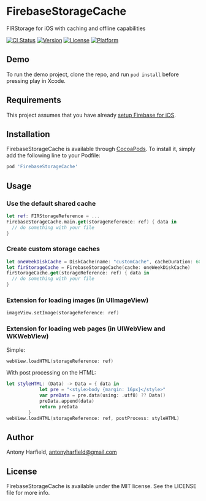 # FirebaseStorageCache
FIRStorage for iOS with caching and offline capabilities

[![CI Status](http://img.shields.io/travis/antonyharfield/FirebaseStorageCache.svg?style=flat)](https://travis-ci.org/antonyharfield/FirebaseStorageCache)
[![Version](https://img.shields.io/cocoapods/v/FirebaseStorageCache.svg?style=flat)](http://cocoapods.org/pods/FirebaseStorageCache)
[![License](https://img.shields.io/cocoapods/l/FirebaseStorageCache.svg?style=flat)](http://cocoapods.org/pods/FirebaseStorageCache)
[![Platform](https://img.shields.io/cocoapods/p/FirebaseStorageCache.svg?style=flat)](http://cocoapods.org/pods/FirebaseStorageCache)

## Demo

To run the demo project, clone the repo, and run `pod install` before pressing play in Xcode.

## Requirements

This project assumes that you have already [setup Firebase for iOS](https://firebase.google.com/docs/ios/setup).

## Installation

FirebaseStorageCache is available through [CocoaPods](http://cocoapods.org). To install
it, simply add the following line to your Podfile:

```ruby
pod 'FirebaseStorageCache'
```

## Usage

### Use the default shared cache

```swift
let ref: FIRStorageReference = ...
FirebaseStorageCache.main.get(storageReference: ref) { data in
  // do something with your file
}
```

### Create custom storage caches

```swift
let oneWeekDiskCache = DiskCache(name: "customCache", cacheDuration: 60 * 60 * 24 * 7)
let firStorageCache = FirebaseStorageCache(cache: oneWeekDiskCache)
firStorageCache.get(storageReference: ref) { data in
  // do something with your file
}
```

### Extension for loading images (in UIImageView)

```swift
imageView.setImage(storageReference: ref)
```

### Extension for loading web pages (in UIWebView and WKWebView)

Simple:

```swift
webView.loadHTML(storageReference: ref)
```

With post processing on the HTML:

```swift
let styleHTML: (Data) -> Data = { data in
            let pre = "<style>body {margin: 16px}</style>"
            var preData = pre.data(using: .utf8) ?? Data()
            preData.append(data)
            return preData
        }
webView.loadHTML(storageReference: ref, postProcess: styleHTML)
```

## Author

Antony Harfield, antonyharfield@gmail.com

## License

FirebaseStorageCache is available under the MIT license. See the LICENSE file for more info.
